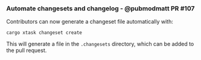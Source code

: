 ### Automate changesets and changelog - @pubmodmatt PR #107

Contributors can now generate a changeset file automatically with:
```console
cargo xtask changeset create
```
This will generate a file in the `.changesets` directory, which can be added to the pull request.
